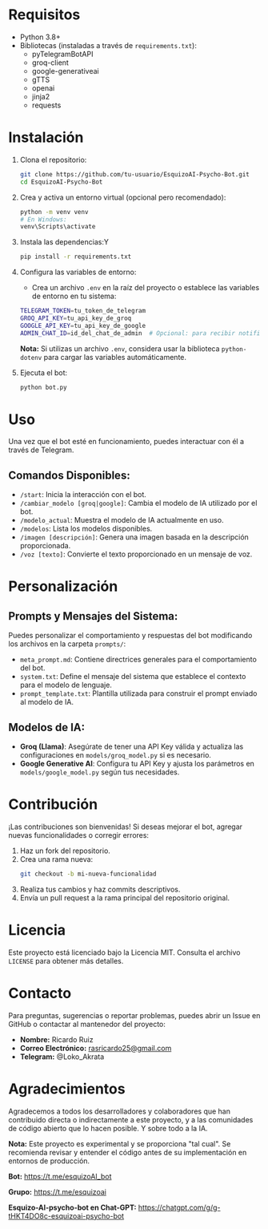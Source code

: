 # Requisitos
- Python 3.8+
- Bibliotecas (instaladas a través de `requirements.txt`):
  - pyTelegramBotAPI
  - groq-client
  - google-generativeai
  - gTTS
  - openai
  - jinja2
  - requests

# Instalación
1. Clona el repositorio:
   ```bash
   git clone https://github.com/tu-usuario/EsquizoAI-Psycho-Bot.git
   cd EsquizoAI-Psycho-Bot
   ```

2. Crea y activa un entorno virtual (opcional pero recomendado):
   ```bash
   python -m venv venv
   # En Windows:
   venv\Scripts\activate
   ```

3. Instala las dependencias:Y
   ```bash
   pip install -r requirements.txt
   ```

4. Configura las variables de entorno:
   - Crea un archivo `.env` en la raíz del proyecto o establece las variables de entorno en tu sistema:
   ```bash
   TELEGRAM_TOKEN=tu_token_de_telegram
   GROQ_API_KEY=tu_api_key_de_groq
   GOOGLE_API_KEY=tu_api_key_de_google
   ADMIN_CHAT_ID=id_del_chat_de_admin  # Opcional: para recibir notificaciones de errores
   ```
   **Nota:** Si utilizas un archivo `.env`, considera usar la biblioteca `python-dotenv` para cargar las variables automáticamente.

5. Ejecuta el bot:
   ```bash
   python bot.py
   ```

# Uso
Una vez que el bot esté en funcionamiento, puedes interactuar con él a través de Telegram.

## Comandos Disponibles:
- `/start`: Inicia la interacción con el bot.
- `/cambiar_modelo [groq|google]`: Cambia el modelo de IA utilizado por el bot.
- `/modelo_actual`: Muestra el modelo de IA actualmente en uso.
- `/modelos`: Lista los modelos disponibles.
- `/imagen [descripción]`: Genera una imagen basada en la descripción proporcionada.
- `/voz [texto]`: Convierte el texto proporcionado en un mensaje de voz.

# Personalización
## Prompts y Mensajes del Sistema:
Puedes personalizar el comportamiento y respuestas del bot modificando los archivos en la carpeta `prompts/`:
- `meta_prompt.md`: Contiene directrices generales para el comportamiento del bot.
- `system.txt`: Define el mensaje del sistema que establece el contexto para el modelo de lenguaje.
- `prompt_template.txt`: Plantilla utilizada para construir el prompt enviado al modelo de IA.

## Modelos de IA:
- **Groq (Llama)**: Asegúrate de tener una API Key válida y actualiza las configuraciones en `models/groq_model.py` si es necesario.
- **Google Generative AI**: Configura tu API Key y ajusta los parámetros en `models/google_model.py` según tus necesidades.

# Contribución
¡Las contribuciones son bienvenidas! Si deseas mejorar el bot, agregar nuevas funcionalidades o corregir errores:
1. Haz un fork del repositorio.
2. Crea una rama nueva:
   ```bash
   git checkout -b mi-nueva-funcionalidad
   ```
3. Realiza tus cambios y haz commits descriptivos.
4. Envía un pull request a la rama principal del repositorio original.

# Licencia
Este proyecto está licenciado bajo la Licencia MIT. Consulta el archivo `LICENSE` para obtener más detalles.

# Contacto
Para preguntas, sugerencias o reportar problemas, puedes abrir un Issue en GitHub o contactar al mantenedor del proyecto:
- **Nombre:** Ricardo Ruiz
- **Correo Electrónico:** rasricardo25@gmail.com
- **Telegram:** @Loko_Akrata

# Agradecimientos
Agradecemos a todos los desarrolladores y colaboradores que han contribuido directa o indirectamente a este proyecto, y a las comunidades de código abierto que lo hacen posible. Y sobre todo a la IA.

**Nota:** Este proyecto es experimental y se proporciona "tal cual". Se recomienda revisar y entender el código antes de su implementación en entornos de producción.

**Bot:** https://t.me/esquizoAI_bot

**Grupo:** https://t.me/esquizoai

**Esquizo-AI-psycho-bot en Chat-GPT:** https://chatgpt.com/g/g-tHKT4DO8c-esquizoai-psycho-bot
